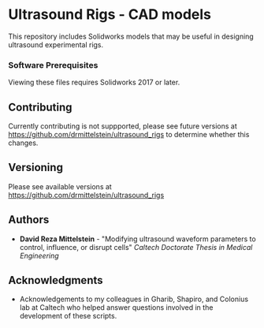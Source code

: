 # Ultrasound Rigs - CAD models

This repository includes Solidworks models that may be useful in designing ultrasound experimental rigs.

### Software Prerequisites

Viewing these files requires Solidworks 2017 or later.

## Contributing

Currently contributing is not suppported, please see future versions at https://github.com/drmittelstein/ultrasound_rigs to determine whether this changes.

## Versioning
Please see available versions at https://github.com/drmittelstein/ultrasound_rigs

## Authors

* **David Reza Mittelstein** - "Modifying ultrasound waveform parameters to control, influence, or disrupt cells" *Caltech Doctorate Thesis in Medical Engineering*

## Acknowledgments

* Acknowledgements to my colleagues in Gharib, Shapiro, and Colonius lab at Caltech who helped answer questions involved in the development of these scripts.
